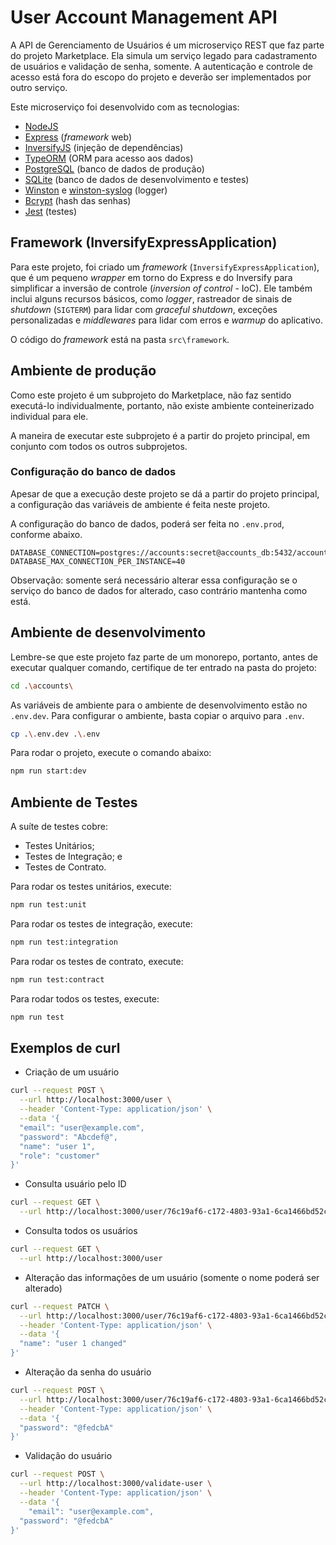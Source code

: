 # User Account Management API

A API de Gerenciamento de Usuários é um microserviço REST que faz parte do projeto Marketplace. Ela simula um serviço legado para cadastramento de usuários e validação de senha, somente. A autenticação e controle de acesso está fora do escopo do projeto e deverão ser implementados por outro serviço.

Este microserviço foi desenvolvido com as tecnologias:
- [NodeJS](https://nodejs.org)
- [Express](https://expressjs.com/) (_framework_ web)
- [InversifyJS](https://inversify.io/) (injeção de dependências)
- [TypeORM](https://typeorm.io/) (ORM para acesso aos dados)
- [PostgreSQL](https://www.postgresql.org/) (banco de dados de produção)
- [SQLite](https://www.sqlite.org/) (banco de dados de desenvolvimento e testes)
- [Winston](https://www.npmjs.com/package/winston) e [winston-syslog](https://www.npmjs.com/package/winston-syslog) (logger)
- [Bcrypt](https://www.npmjs.com/package/bcrypt) (hash das senhas)
- [Jest](https://jestjs.io/) (testes)

## Framework (InversifyExpressApplication)

Para este projeto, foi criado um _framework_ (`InversifyExpressApplication`), que é um pequeno _wrapper_ em torno do Express e do Inversify para simplificar a inversão de controle (_inversion of control_ - IoC). Ele também inclui alguns recursos básicos, como _logger_, rastreador de sinais de _shutdown_ (`SIGTERM`) para lidar com _graceful shutdown_, exceções personalizadas e _middlewares_ para lidar com erros e _warmup_ do aplicativo.

O código do _framework_ está na pasta `src\framework`.

## Ambiente de produção

Como este projeto é um subprojeto do Marketplace, não faz sentido executá-lo individualmente, portanto, não existe ambiente conteinerizado individual para ele.

A maneira de executar este subprojeto é a partir do projeto principal, em conjunto com todos os outros subprojetos.

### Configuração do banco de dados

Apesar de que a execução deste projeto se dá a partir do projeto principal, a configuração das variáveis de ambiente é feita neste projeto.

A configuração do banco de dados, poderá ser feita no `.env.prod`, conforme abaixo.

```
DATABASE_CONNECTION=postgres://accounts:secret@accounts_db:5432/accounts
DATABASE_MAX_CONNECTION_PER_INSTANCE=40
```

Observação: somente será necessário alterar essa configuração se o serviço do banco de dados for alterado, caso contrário mantenha como está.

## Ambiente de desenvolvimento

Lembre-se que este projeto faz parte de um monorepo, portanto, antes de executar qualquer comando, certifique de ter entrado na pasta do projeto:
```bash
cd .\accounts\
```

As variáveis de ambiente para o ambiente de desenvolvimento estão no `.env.dev`. Para configurar o ambiente, basta copiar o arquivo para `.env`.
```bash
cp .\.env.dev .\.env
```

Para rodar o projeto, execute o comando abaixo:
```bash
npm run start:dev
```

## Ambiente de Testes

A suíte de testes cobre:
- Testes Unitários;
- Testes de Integração; e
- Testes de Contrato.

Para rodar os testes unitários, execute:
```bash
npm run test:unit
```

Para rodar os testes de integração, execute:
```bash
npm run test:integration
```

Para rodar os testes de contrato, execute:
```bash
npm run test:contract
```

Para rodar todos os testes, execute:
```bash
npm run test
```

## Exemplos de curl

- Criação de um usuário
```bash
curl --request POST \
  --url http://localhost:3000/user \
  --header 'Content-Type: application/json' \
  --data '{
  "email": "user@example.com",
  "password": "Abcdef@",
  "name": "user 1",
  "role": "customer"
}'
```

- Consulta usuário pelo ID
```bash
curl --request GET \
  --url http://localhost:3000/user/76c19af6-c172-4803-93a1-6ca1466bd52c
```

- Consulta todos os usuários
```bash
curl --request GET \
  --url http://localhost:3000/user
```

- Alteração das informações de um usuário (somente o nome poderá ser alterado)
```bash
curl --request PATCH \
  --url http://localhost:3000/user/76c19af6-c172-4803-93a1-6ca1466bd52c \
  --header 'Content-Type: application/json' \
  --data '{
  "name": "user 1 changed"
}'
```

- Alteração da senha do usuário
```bash
curl --request POST \
  --url http://localhost:3000/user/76c19af6-c172-4803-93a1-6ca1466bd52c/change-password \
  --header 'Content-Type: application/json' \
  --data '{
  "password": "@fedcbA"
}'
```

- Validação do usuário
```bash
curl --request POST \
  --url http://localhost:3000/validate-user \
  --header 'Content-Type: application/json' \
  --data '{
	"email": "user@example.com",
  "password": "@fedcbA"
}'
```
